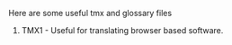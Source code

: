 Here are some useful tmx and glossary files
1. TMX1 - Useful for translating browser based software.
